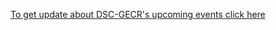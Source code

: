 [To get update about DSC-GECR's upcoming events click here](https://dsc.community.dev/government-engineering-college-rajkot/)
